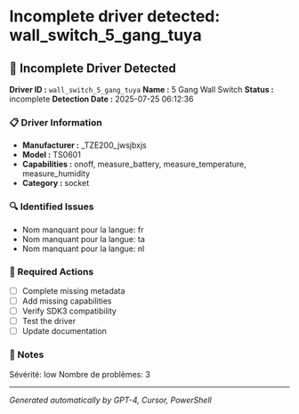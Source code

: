 # Incomplete driver detected: wall_switch_5_gang_tuya

## 🚨 Incomplete Driver Detected

**Driver ID :** `wall_switch_5_gang_tuya`
**Name :** 5 Gang Wall Switch
**Status :** incomplete
**Detection Date :** 2025-07-25 06:12:36

### 📋 Driver Information
- **Manufacturer :** _TZE200_jwsjbxjs
- **Model :** TS0601
- **Capabilities :** onoff, measure_battery, measure_temperature, measure_humidity
- **Category :** socket

### 🔍 Identified Issues
- Nom manquant pour la langue: fr
- Nom manquant pour la langue: ta
- Nom manquant pour la langue: nl

### 🎯 Required Actions
- [ ] Complete missing metadata
- [ ] Add missing capabilities
- [ ] Verify SDK3 compatibility
- [ ] Test the driver
- [ ] Update documentation

### 📝 Notes
Sévérité: low
Nombre de problèmes: 3

---
*Generated automatically by GPT-4, Cursor, PowerShell*

